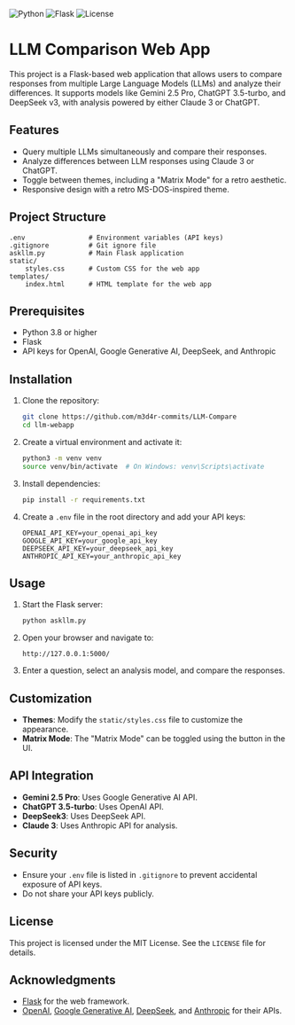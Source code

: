 ![Python](https://img.shields.io/badge/Python-3.8%2B-blue)
![Flask](https://img.shields.io/badge/Flask-Web_App-orange)
![License](https://img.shields.io/github/license/m3d4r-commits/LLM-Compare)
# LLM Comparison Web App

This project is a Flask-based web application that allows users to compare responses from multiple Large Language Models (LLMs) and analyze their differences. It supports models like Gemini 2.5 Pro, ChatGPT 3.5-turbo, and DeepSeek v3, with analysis powered by either Claude 3 or ChatGPT.

## Features

- Query multiple LLMs simultaneously and compare their responses.
- Analyze differences between LLM responses using Claude 3 or ChatGPT.
- Toggle between themes, including a "Matrix Mode" for a retro aesthetic.
- Responsive design with a retro MS-DOS-inspired theme.

## Project Structure

```plaintext
.env                # Environment variables (API keys)
.gitignore          # Git ignore file
askllm.py           # Main Flask application
static/
    styles.css      # Custom CSS for the web app
templates/
    index.html      # HTML template for the web app
```

## Prerequisites

- Python 3.8 or higher
- Flask
- API keys for OpenAI, Google Generative AI, DeepSeek, and Anthropic

## Installation

1. Clone the repository:
   ```bash
   git clone https://github.com/m3d4r-commits/LLM-Compare
   cd llm-webapp
   ```

2. Create a virtual environment and activate it:
   ```bash
   python3 -m venv venv
   source venv/bin/activate  # On Windows: venv\Scripts\activate
   ```

3. Install dependencies:
   ```bash
   pip install -r requirements.txt
   ```

4. Create a `.env` file in the root directory and add your API keys:
   ```plaintext
   OPENAI_API_KEY=your_openai_api_key
   GOOGLE_API_KEY=your_google_api_key
   DEEPSEEK_API_KEY=your_deepseek_api_key
   ANTHROPIC_API_KEY=your_anthropic_api_key
   ```

## Usage

1. Start the Flask server:
   ```bash
   python askllm.py
   ```

2. Open your browser and navigate to:
   ```
   http://127.0.0.1:5000/
   ```

3. Enter a question, select an analysis model, and compare the responses.

## Customization

- **Themes**: Modify the `static/styles.css` file to customize the appearance.
- **Matrix Mode**: The "Matrix Mode" can be toggled using the button in the UI.

## API Integration

- **Gemini 2.5 Pro**: Uses Google Generative AI API.
- **ChatGPT 3.5-turbo**: Uses OpenAI API.
- **DeepSeek3**: Uses DeepSeek API.
- **Claude 3**: Uses Anthropic API for analysis.

## Security

- Ensure your `.env` file is listed in `.gitignore` to prevent accidental exposure of API keys.
- Do not share your API keys publicly.

## License

This project is licensed under the MIT License. See the `LICENSE` file for details.

## Acknowledgments

- [Flask](https://flask.palletsprojects.com/) for the web framework.
- [OpenAI](https://openai.com/), [Google Generative AI](https://ai.google/), [DeepSeek](https://deepseek.com/), and [Anthropic](https://www.anthropic.com/) for their APIs.
